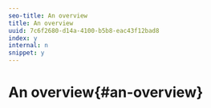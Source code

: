 ```yaml
---
seo-title: An overview
title: An overview
uuid: 7c6f2680-d14a-4100-b5b8-eac43f12bad8
index: y
internal: n
snippet: y
---
```


# An overview{#an-overview}

